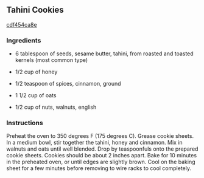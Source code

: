 ## Tahini Cookies

[cdf454ca8e](http://allrecipes.com/recipe/tahini-cookies/)

### Ingredients

 - 6 tablespoon of seeds, sesame butter, tahini, from roasted and toasted kernels (most common type)

 - 1/2 cup of honey

 - 1/2 teaspoon of spices, cinnamon, ground

 - 1 1/2 cup of oats

 - 1/2 cup of nuts, walnuts, english

### Instructions

Preheat the oven to 350 degrees F (175 degrees C). Grease cookie sheets. In a medium bowl, stir together the tahini, honey and cinnamon. Mix in walnuts and oats until well blended. Drop by teaspoonfuls onto the prepared cookie sheets. Cookies should be about 2 inches apart. Bake for 10 minutes in the preheated oven, or until edges are slightly brown. Cool on the baking sheet for a few minutes before removing to wire racks to cool completely.